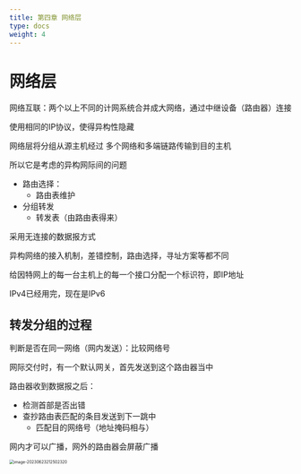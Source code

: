 ```yaml
---
title: 第四章 网络层
type: docs
weight: 4
---
```


# 网络层

网络互联：两个以上不同的计网系统合并成大网络，通过中继设备（路由器）连接

使用相同的IP协议，使得异构性隐藏

网络层将分组从源主机经过 多个网络和多端链路传输到目的主机 

所以它是考虑的异构网际间的问题

- 路由选择：
  - 路由表维护
- 分组转发
  - 转发表（由路由表得来）

采用无连接的数据报方式

异构网络的接入机制，差错控制，路由选择，寻址方案等都不同



给因特网上的每一台主机上的每一个接口分配一个标识符，即IP地址

IPv4已经用完，现在是IPv6

## 转发分组的过程

判断是否在同一网络（网内发送）：比较网络号

网际交付时，有一个默认网关，首先发送到这个路由器当中

路由器收到数据报之后：

- 检测首部是否出错
- 查抄路由表匹配的条目发送到下一跳中
  - 匹配目的网络号（地址掩码相与）

网内才可以广播，网外的路由器会屏蔽广播

<img src="https://cdn.jsdelivr.net/gh/zvictorliu/typoraPics@main/img/image-20230623212502320.png" alt="image-20230623212502320" style="zoom:50%;" />

